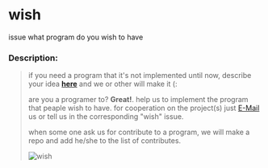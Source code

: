 # wish
issue what program do you wish to have


### Description:
>
> if you need a program that it's not implemented until now, describe your idea **[here](https://github.com/DistroTEAM/wish/issues/new)** and we or other will make it (:
>
> are you a programer to? __Great!__. help us to implement the program that peaple wish to have. for cooperation on the project(s) just [E-Mail](https://mail.google.com/mail/u/0/#inbox?compose=new) us or tell us in the corresponding "wish" issue.
>
> when some one ask us for contribute to a program, we will make a repo and add he/she to the list of contributes.
>
> ![wish](https://s4.uupload.ir/files/wish_lfa3.jpg)
